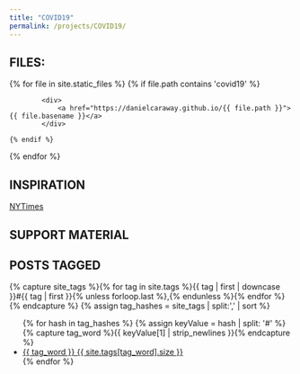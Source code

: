 ```yaml
---
title: "COVID19"
permalink: /projects/COVID19/
---
```



## FILES: 

<div>
{% for file in site.static_files %}
    {% if file.path contains 'covid19' %}
        
            <div>
                <a href="https://danielcaraway.github.io/{{ file.path }}">{{ file.basename }}</a>
            </div>

    {% endif %}
{% endfor %}
</div>


## INSPIRATION

[NYTimes](https://www.nytimes.com/interactive/2020/us/coronavirus-us-cases.html)

## SUPPORT MATERIAL


## POSTS TAGGED

{% capture site_tags %}{% for tag in site.tags %}{{ tag | first | downcase }}#{{ tag | first }}{% unless forloop.last %},{% endunless %}{% endfor %}{% endcapture %}
{% assign tag_hashes = site_tags | split:',' | sort %}
<ul class="list-group">
{% for hash in tag_hashes %}
  {% assign keyValue = hash | split: '#' %}
  {% capture tag_word %}{{ keyValue[1] | strip_newlines }}{% endcapture %}
  <li class="list-group-item">
    <a href="/tags/{{ tag_word }}">
      {{ tag_word }}
      <span class="badge pull-right">{{ site.tags[tag_word].size }}</span>
    </a>
  </li>
{% endfor %}
</ul>


